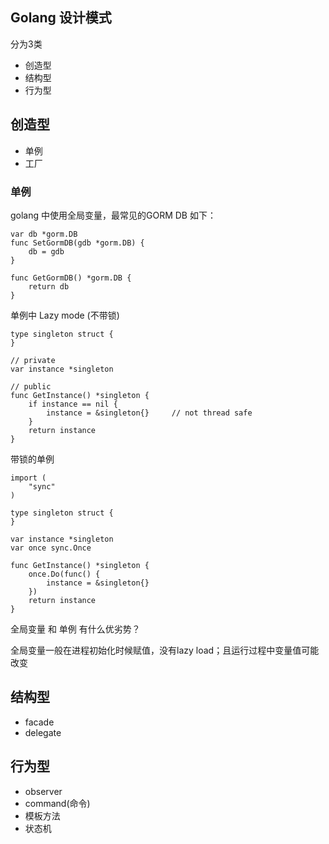 ## Golang 设计模式

分为3类

- 创造型
- 结构型
- 行为型


## 创造型

- 单例
- 工厂

### 单例

golang 中使用全局变量，最常见的GORM DB 如下：

```
var db *gorm.DB
func SetGormDB(gdb *gorm.DB) {
	db = gdb
}

func GetGormDB() *gorm.DB {
	return db
}
```

单例中 Lazy mode (不带锁)

```
type singleton struct {
}

// private
var instance *singleton

// public
func GetInstance() *singleton {
    if instance == nil {
        instance = &singleton{}     // not thread safe
    }
    return instance
}
```

带锁的单例

```
import (
    "sync"
)
 
type singleton struct {
}
 
var instance *singleton
var once sync.Once
 
func GetInstance() *singleton {
    once.Do(func() {
        instance = &singleton{}
    })
    return instance
}
```


全局变量 和 单例 有什么优劣势？

全局变量一般在进程初始化时候赋值，没有lazy load；且运行过程中变量值可能改变



## 结构型

- facade
- delegate

## 行为型

- observer
- command(命令)
- 模板方法
- 状态机

